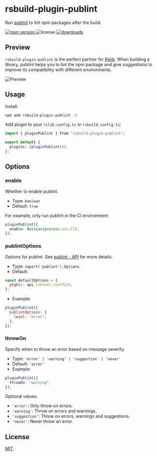 # rsbuild-plugin-publint

Run [publint](https://github.com/bluwy/publint) to lint npm packages after the build.

<p>
  <a href="https://npmjs.com/package/rsbuild-plugin-publint">
   <img src="https://img.shields.io/npm/v/rsbuild-plugin-publint?style=flat-square&colorA=564341&colorB=EDED91" alt="npm version" />
  </a>
  <img src="https://img.shields.io/badge/License-MIT-blue.svg?style=flat-square&colorA=564341&colorB=EDED91" alt="license" />
  <a href="https://npmcharts.com/compare/rsbuild-plugin-publint?minimal=true"><img src="https://img.shields.io/npm/dm/rsbuild-plugin-publint.svg?style=flat-square&colorA=564341&colorB=EDED91" alt="downloads" /></a>
</p>

## Preview

`rsbuild-plugin-publint` is the perfect partner for [Rslib](https://github.com/web-infra-dev/rslib). When building a library, publint helps you to lint the npm package and give suggestions to improve its compatibility with different environments.

![Preview](https://github.com/user-attachments/assets/bb6940df-ab15-4155-bdf5-03b7bae5458f)

## Usage

Install:

```bash
npm add rsbuild-plugin-publint -D
```

Add plugin to your `rslib.config.ts` or `rsbuild.config.ts`:

```ts
import { pluginPublint } from "rsbuild-plugin-publint";

export default {
  plugins: [pluginPublint()],
};
```

## Options

### enable

Whether to enable publint.

- Type: `boolean`
- Default: `true`

For example, only run publint in the CI environment:

```ts
pluginPublint({
  enable: Boolean(process.env.CI),
});
```

### publintOptions

Options for publint. See [publint - API](https://github.com/bluwy/publint/blob/master/pkg/README.md#api) for more details.

- Type: `import('publint').Options`
- Default:

```js
const defaultOptions = {
  pkgDir: api.context.rootPath,
};
```

- Example:

```js
pluginPublint({
  publintOptions: {
    level: "error",
  },
});
```

### throwOn

Specify when to throw an error based on message severity.

- Type: `'error' | 'warning' | 'suggestion' | 'never'`
- Default: `'error'`
- Example:

```ts
pluginPublint({
  throwOn: "warning",
});
```

Optional values:

- `'error'`: Only throw on errors.
- `'warning'`: Throw on errors and warnings.
- `'suggestion'`: Throw on errors, warnings and suggestions.
- `'never'`: Never throw an error.

## License

[MIT](./LICENSE).
